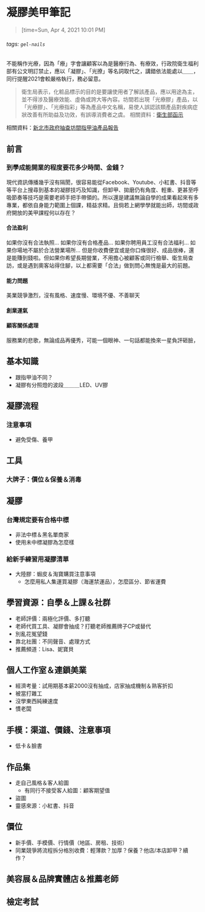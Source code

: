 # 凝膠美甲筆記
> [time=Sun, Apr 4, 2021 10:01 PM]

###### tags: `gel-nails`

不能稱作光療，因為「療」字會讓顧客以為是醫療行為、有療效，行政院衛生福利部有公文明訂禁止，應以「凝膠」、「光撩」等名詞取代之，講錯依法能處以＿＿，同行提醒2021會較嚴格執行，務必留意。
> 衛生局表示，化粧品標示的目的是要讓使用者了解該產品，應以用途為主，並不得涉及醫療效能、虛偽或誇大等內容。坊間若出現「光療膠」產品，以「光療膠」、「光療指彩」等為產品中文名稱，易使人誤認該類產品對疾病症狀改善有所助益及功效，有誤導消費者之虞。
相關資料：[衛生部函示](https://www.fda.gov.tw/TC/siteListContent.aspx?sid=3747&id=10678)

相關資料：[新北市政府抽查坊間指甲油產品報告](http://www.health.ntpc.gov.tw/archive/health_ntpc/6/file/1050706-%E6%96%B0%E5%8C%97%E5%B8%82%E8%A1%9B%E7%94%9F%E5%B1%80%E6%8A%BD%E9%A9%97%E6%8C%87%E7%94%B2%E6%B2%B9%E6%96%B0%E8%81%9E%E7%A8%BF.pdf)

## 前言

### 到學成能開業的程度要花多少時間、金錢？
現代資訊傳播幾乎沒有隔閡，很容易能從Facebook、Youtube、小紅書、抖音等等平台上搜尋到基本的凝膠技巧及知識，但卸甲、拋磨仍有角度、輕重、更甚至呼吸節奏等技巧是需要老師手把手帶領的。所以還是建議無論自學的成果看起來有多專業，都依自身能力範圍上個課，精益求精。且倘若上網學學就能出師，坊間或政府開放的美甲課程何以存在？

#### 合法盈利
如果你沒有合法執照...
如果你沒有合格產品...
如果你聘用員工沒有合法福利...
如果你場地不屬於合法營業場所...
但是你收費便宜或是你口條很好、成品很棒，還是能賺到錢啦。但如果你希望長期營業，不用擔心被顧客或同行檢舉、衛生局查訪，或是遇到奧客站得住腳，以上都需要「合法」做到問心無愧是最大的前題。

#### 能力問題
美業競爭激烈，沒有風格、速度慢、環境不優、不善聊天

#### 創業運氣

#### 顧客關係處理
服務業的悲歌，無論成品再優秀，可能一個眼神、一句話都能換來一星負評砸臉，

## 基本知識
- 跟指甲油不同？
- 凝膠有分照燈的波段＿＿＿LED、UV膠

## 凝膠流程
### 注意事項
- 避免受傷、養甲

## 工具
### 大牌子：價位＆保養＆消毒

## 凝膠
### 台灣規定要有合格中標
- 非法中標＆黑名單商家
- 使用未中標凝膠為怎麼樣
### 給新手練習用凝膠清單
- 大陸膠：蝦皮＆淘寶購買注意事項
    - 怎麼用私人集運買凝膠（海運禁運品），怎麼區分、節省運費

## 學習資源：自學＆上課＆社群
- 老師評價：兩極化評價、多打聽
- 老師代買工具、凝膠會抽成？打聽老師推薦牌子CP或替代
- 別亂花冤望錢
- 靠北社團：不同聲音、處理方式
- 推薦頻道：Lisa、妮寶貝

## 個人工作室＆連鎖美業
- 經濟考量：試用期基本薪2000沒有抽成，店家抽成機制＆熟客折扣
- 被當打雜工
- 沒學東西純練速度
- 慣老闆

## 手模：渠道、價錢、注意事項
- 低卡＆臉書

## 作品集
- 走自己風格＆客人給圖
    - 有同行不接受客人給圖：顧客期望值
- 盜圖
- 靈感來源：小紅書、抖音

## 價位
- 新手價、手模價、行情價（地區、房租、技術）
- 同業競爭將流程拆分格別收費：輕薄款？加厚？保養？他店/本店卸甲？續作？

## 美容展＆品牌實體店＆推薦老師

## 檢定考試